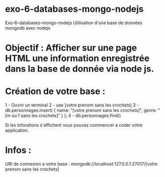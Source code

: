 # exo-6-databases-mongo-nodejs
Exo-6-databases-mongo-nodejs Utilisation d'une base de données mongodb avec nodejs


# Objectif : Afficher sur une page HTML une information enregistrée dans la base de donnée via node js.


# Création de votre base :

1 - Ouvrir un terminal
2 - use [votre prenom sans les crochets]
3 - db.personnages.insert( { name: "[votre prenom sans les crochets]", genre: "[m ou f sans les crochets]" } );
4 - db.personnages.find()

Si les inforations s'affichent vous pouvez commencer a coder votre application.

# Infos : 

URI de connexion a votre base : mongodb://localhost:127.0.0.1:27017/[votre prenom sans les crochets]


